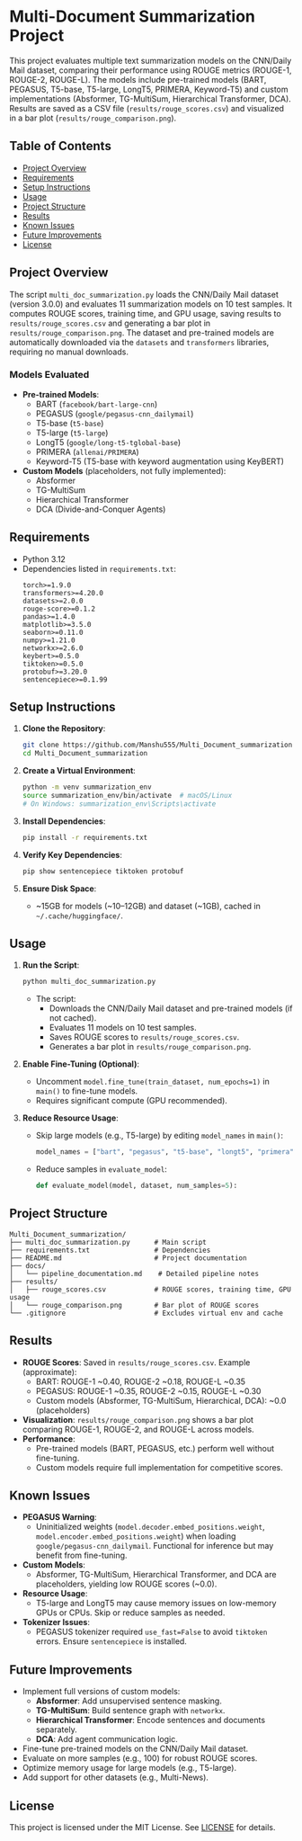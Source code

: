 # Multi-Document Summarization Project

This project evaluates multiple text summarization models on the CNN/Daily Mail dataset, comparing their performance using ROUGE metrics (ROUGE-1, ROUGE-2, ROUGE-L). The models include pre-trained models (BART, PEGASUS, T5-base, T5-large, LongT5, PRIMERA, Keyword-T5) and custom implementations (Absformer, TG-MultiSum, Hierarchical Transformer, DCA). Results are saved as a CSV file (`results/rouge_scores.csv`) and visualized in a bar plot (`results/rouge_comparison.png`).

## Table of Contents
- [Project Overview](#project-overview)
- [Requirements](#requirements)
- [Setup Instructions](#setup-instructions)
- [Usage](#usage)
- [Project Structure](#project-structure)
- [Results](#results)
- [Known Issues](#known-issues)
- [Future Improvements](#future-improvements)
- [License](#license)

## Project Overview
The script `multi_doc_summarization.py` loads the CNN/Daily Mail dataset (version 3.0.0) and evaluates 11 summarization models on 10 test samples. It computes ROUGE scores, training time, and GPU usage, saving results to `results/rouge_scores.csv` and generating a bar plot in `results/rouge_comparison.png`. The dataset and pre-trained models are automatically downloaded via the `datasets` and `transformers` libraries, requiring no manual downloads.

### Models Evaluated
- **Pre-trained Models**:
  - BART (`facebook/bart-large-cnn`)
  - PEGASUS (`google/pegasus-cnn_dailymail`)
  - T5-base (`t5-base`)
  - T5-large (`t5-large`)
  - LongT5 (`google/long-t5-tglobal-base`)
  - PRIMERA (`allenai/PRIMERA`)
  - Keyword-T5 (T5-base with keyword augmentation using KeyBERT)
- **Custom Models** (placeholders, not fully implemented):
  - Absformer
  - TG-MultiSum
  - Hierarchical Transformer
  - DCA (Divide-and-Conquer Agents)

## Requirements
- Python 3.12
- Dependencies listed in `requirements.txt`:
  ```
  torch>=1.9.0
  transformers>=4.20.0
  datasets>=2.0.0
  rouge-score>=0.1.2
  pandas>=1.4.0
  matplotlib>=3.5.0
  seaborn>=0.11.0
  numpy>=1.21.0
  networkx>=2.6.0
  keybert>=0.5.0
  tiktoken>=0.5.0
  protobuf>=3.20.0
  sentencepiece>=0.1.99
  ```

## Setup Instructions
1. **Clone the Repository**:
   ```bash
   git clone https://github.com/Manshu555/Multi_Document_summarization.git
   cd Multi_Document_summarization
   ```

2. **Create a Virtual Environment**:
   ```bash
   python -m venv summarization_env
   source summarization_env/bin/activate  # macOS/Linux
   # On Windows: summarization_env\Scripts\activate
   ```

3. **Install Dependencies**:
   ```bash
   pip install -r requirements.txt
   ```

4. **Verify Key Dependencies**:
   ```bash
   pip show sentencepiece tiktoken protobuf
   ```

5. **Ensure Disk Space**:
   - ~15GB for models (~10–12GB) and dataset (~1GB), cached in `~/.cache/huggingface/`.

## Usage
1. **Run the Script**:
   ```bash
   python multi_doc_summarization.py
   ```
   - The script:
     - Downloads the CNN/Daily Mail dataset and pre-trained models (if not cached).
     - Evaluates 11 models on 10 test samples.
     - Saves ROUGE scores to `results/rouge_scores.csv`.
     - Generates a bar plot in `results/rouge_comparison.png`.

2. **Enable Fine-Tuning (Optional)**:
   - Uncomment `model.fine_tune(train_dataset, num_epochs=1)` in `main()` to fine-tune models.
   - Requires significant compute (GPU recommended).

3. **Reduce Resource Usage**:
   - Skip large models (e.g., T5-large) by editing `model_names` in `main()`:
     ```python
     model_names = ["bart", "pegasus", "t5-base", "longt5", "primera", "absformer", "tg-multisum", "hierarchical", "dca", "keyword-t5"]
     ```
   - Reduce samples in `evaluate_model`:
     ```python
     def evaluate_model(model, dataset, num_samples=5):
     ```

## Project Structure
```
Multi_Document_summarization/
├── multi_doc_summarization.py      # Main script
├── requirements.txt                # Dependencies
├── README.md                       # Project documentation
├── docs/
│   └── pipeline_documentation.md    # Detailed pipeline notes
├── results/
│   ├── rouge_scores.csv            # ROUGE scores, training time, GPU usage
│   └── rouge_comparison.png        # Bar plot of ROUGE scores
└── .gitignore                      # Excludes virtual env and cache
```

## Results
- **ROUGE Scores**: Saved in `results/rouge_scores.csv`. Example (approximate):
  - BART: ROUGE-1 ~0.40, ROUGE-2 ~0.18, ROUGE-L ~0.35
  - PEGASUS: ROUGE-1 ~0.35, ROUGE-2 ~0.15, ROUGE-L ~0.30
  - Custom models (Absformer, TG-MultiSum, Hierarchical, DCA): ~0.0 (placeholders)
- **Visualization**: `results/rouge_comparison.png` shows a bar plot comparing ROUGE-1, ROUGE-2, and ROUGE-L across models.
- **Performance**:
  - Pre-trained models (BART, PEGASUS, etc.) perform well without fine-tuning.
  - Custom models require full implementation for competitive scores.

## Known Issues
- **PEGASUS Warning**:
  - Uninitialized weights (`model.decoder.embed_positions.weight`, `model.encoder.embed_positions.weight`) when loading `google/pegasus-cnn_dailymail`. Functional for inference but may benefit from fine-tuning.
- **Custom Models**:
  - Absformer, TG-MultiSum, Hierarchical Transformer, and DCA are placeholders, yielding low ROUGE scores (~0.0).
- **Resource Usage**:
  - T5-large and LongT5 may cause memory issues on low-memory GPUs or CPUs. Skip or reduce samples as needed.
- **Tokenizer Issues**:
  - PEGASUS tokenizer required `use_fast=False` to avoid `tiktoken` errors. Ensure `sentencepiece` is installed.

## Future Improvements
- Implement full versions of custom models:
  - **Absformer**: Add unsupervised sentence masking.
  - **TG-MultiSum**: Build sentence graph with `networkx`.
  - **Hierarchical Transformer**: Encode sentences and documents separately.
  - **DCA**: Add agent communication logic.
- Fine-tune pre-trained models on the CNN/Daily Mail dataset.
- Evaluate on more samples (e.g., 100) for robust ROUGE scores.
- Optimize memory usage for large models (e.g., T5-large).
- Add support for other datasets (e.g., Multi-News).

## License
This project is licensed under the MIT License. See [LICENSE](LICENSE) for details.